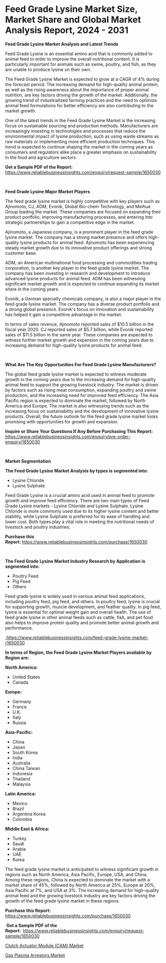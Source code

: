 <p><h1>Feed Grade Lysine Market Size, Market Share and Global Market Analysis Report, 2024 - 2031</h1></p><p><strong>Feed Grade Lysine Market Analysis and Latest Trends</strong></p>
<p><p>Feed Grade Lysine is an essential amino acid that is commonly added to animal feed in order to improve the overall nutritional content. It is particularly important for animals such as swine, poultry, and fish, as they are unable to produce lysine on their own. </p><p>The Feed Grade Lysine Market is expected to grow at a CAGR of 4% during the forecast period. The increasing demand for high-quality animal protein, as well as the rising awareness about the importance of proper animal nutrition, are key factors driving the growth of the market. Additionally, the growing trend of industrialized farming practices and the need to optimize animal feed formulations for better efficiency are also contributing to the market growth.</p><p>One of the latest trends in the Feed Grade Lysine Market is the increasing focus on sustainable sourcing and production methods. Manufacturers are increasingly investing in technologies and processes that reduce the environmental impact of lysine production, such as using waste streams as raw materials or implementing more efficient production techniques. This trend is expected to continue shaping the market in the coming years as consumers and regulators alike place a greater emphasis on sustainability in the food and agriculture sectors.</p></p>
<p><strong>Get a Sample PDF of the Report:&nbsp;</strong> <a href="https://www.reliablebusinessinsights.com/enquiry/request-sample/1650030">https://www.reliablebusinessinsights.com/enquiry/request-sample/1650030</a></p>
<p>&nbsp;</p>
<p><strong>Feed Grade Lysine Major Market Players</strong></p>
<p><p>The feed grade lysine market is highly competitive with key players such as Ajinomoto, CJ, ADM, Evonik, Global Bio-chem Technology, and Meihua Group leading the market. These companies are focused on expanding their product portfolio, improving manufacturing processes, and entering into strategic partnerships to gain a competitive edge in the market.</p><p>Ajinomoto, a Japanese company, is a prominent player in the feed grade lysine market. The company has a strong market presence and offers high-quality lysine products for animal feed. Ajinomoto has been experiencing steady market growth due to its innovative product offerings and strong customer base.</p><p>ADM, an American multinational food processing and commodities trading corporation, is another key player in the feed grade lysine market. The company has been investing in research and development to introduce advanced lysine products for animal feed. ADM has been witnessing significant market growth and is expected to continue expanding its market share in the coming years.</p><p>Evonik, a German specialty chemicals company, is also a major player in the feed grade lysine market. The company has a diverse product portfolio and a strong global presence. Evonik's focus on innovation and sustainability has helped it gain a competitive advantage in the market.</p><p>In terms of sales revenue, Ajinomoto reported sales of $10.5 billion in the fiscal year 2020. CJ reported sales of $5.7 billion, while Evonik reported sales of $11.5 billion in the same year. These companies are expected to witness further market growth and expansion in the coming years due to increasing demand for high-quality lysine products for animal feed.</p></p>
<p>&nbsp;</p>
<p><strong>What Are The Key Opportunities For Feed Grade Lysine Manufacturers?</strong></p>
<p><p>The global feed grade lysine market is expected to witness moderate growth in the coming years due to the increasing demand for high-quality animal feed to support the growing livestock industry. The market is driven by factors such as rising meat consumption, expanding poultry and swine production, and the increasing need for improved feed efficiency. The Asia Pacific region is expected to dominate the market, followed by North America and Europe. The market is also witnessing trends such as the increasing focus on sustainability and the development of innovative lysine products. Overall, the future outlook for the feed grade lysine market looks promising with opportunities for growth and expansion.</p></p>
<p><strong>Inquire or Share Your Questions If Any Before Purchasing This Report:</strong> <a href="https://www.reliablebusinessinsights.com/enquiry/pre-order-enquiry/1650030">https://www.reliablebusinessinsights.com/enquiry/pre-order-enquiry/1650030</a></p>
<p>&nbsp;</p>
<p><strong>Market Segmentation</strong></p>
<p><strong>The Feed Grade Lysine Market Analysis by types is segmented into:</strong></p>
<p><ul><li>Lysine Chloride</li><li>Lysine Sulphate</li></ul></p>
<p><p>Feed Grade Lysine is a crucial amino acid used in animal feed to promote growth and improve feed efficiency. There are two main types of Feed Grade Lysine markets - Lysine Chloride and Lysine Sulphate. Lysine Chloride is more commonly used due to its higher lysine content and better stability, while Lysine Sulphate is preferred for its ease of handling and lower cost. Both types play a vital role in meeting the nutritional needs of livestock and poultry industries.</p></p>
<p><strong>Purchase this Report:&nbsp;</strong><a href="https://www.reliablebusinessinsights.com/purchase/1650030">https://www.reliablebusinessinsights.com/purchase/1650030</a></p>
<p>&nbsp;</p>
<p><strong>The Feed Grade Lysine Market Industry Research by Application is segmented into:</strong></p>
<p><ul><li>Poultry Feed</li><li>Pig Feed</li><li>Others</li></ul></p>
<p><p>Feed grade lysine is widely used in various animal feed applications, including poultry feed, pig feed, and others. In poultry feed, lysine is crucial for supporting growth, muscle development, and feather quality. In pig feed, lysine is essential for optimal weight gain and overall health. The use of feed grade lysine in other animal feeds such as cattle, fish, and pet food also helps to improve protein quality and promote better animal growth and performance.</p></p>
<p><a href="https://www.reliablebusinessinsights.com/feed-grade-lysine-market-r1650030">&nbsp;https://www.reliablebusinessinsights.com/feed-grade-lysine-market-r1650030</a></p>
<p><strong>In terms of Region, the Feed Grade Lysine Market Players available by Region are:</strong></p>
<p>
    <p> <strong> North America: </strong>
        <ul>
            <li>United States</li>
            <li>Canada</li>
        </ul>
        </p> 
    <p> <strong> Europe: </strong>
        <ul>
            <li>Germany</li>
            <li>France</li>
            <li>U.K.</li>
            <li>Italy</li>
            <li>Russia</li>
        </ul>
        </p> 
    <p> <strong> Asia-Pacific: </strong>
        <ul>
            <li>China</li>
            <li>Japan</li>
            <li>South Korea</li>
            <li>India</li>
            <li>Australia</li>
            <li>China Taiwan</li>
            <li>Indonesia</li>
            <li>Thailand</li>
            <li>Malaysia</li>
        </ul>
        </p> 
    <p> <strong> Latin America: </strong>
        <ul>
            <li>Mexico</li>
            <li>Brazil</li>
            <li>Argentina Korea</li>
            <li>Colombia</li>
        </ul>
        </p> 
    <p> <strong> Middle East & Africa: </strong>
        <ul>
            <li>Turkey</li>
            <li>Saudi</li>
            <li>Arabia</li>
            <li>UAE</li>
            <li>Korea</li>
        </ul>
    </p>
    </p>
<p><p>The feed grade lysine market is anticipated to witness significant growth in regions such as North America, Asia Pacific, Europe, USA, and China. Among these regions, China is expected to dominate the market with a market share of 45%, followed by North America at 25%, Europe at 20%, Asia Pacific at 7%, and USA at 3%. The increasing demand for high-quality animal feed and the growing livestock industry are key factors driving the growth of the feed grade lysine market in these regions.</p></p>
<p><strong>Purchase this Report: </strong><a href="https://www.reliablebusinessinsights.com/purchase/1650030">https://www.reliablebusinessinsights.com/purchase/1650030</a></p>
<p>&nbsp;<strong>Get a Sample PDF of the Report:&nbsp;&nbsp;</strong><a href="https://www.reliablebusinessinsights.com/enquiry/request-sample/1650030">https://www.reliablebusinessinsights.com/enquiry/request-sample/1650030</a></p>
<p><strong></strong></p>
<p><p><a href="https://medium.com/@billyrice626/clutch-actuator-module-cam-market-share-size-trends-industry-analysis-report-by-application-091065f32df4">Clutch Actuator Module (CAM) Market</a></p><p><a href="https://medium.com/@joshdavis1955/gas-plasma-arrestors-market-size-share-trends-analysis-report-by-end-use-application-11ee1fb900d2">Gas Plasma Arrestors Market</a></p></p>